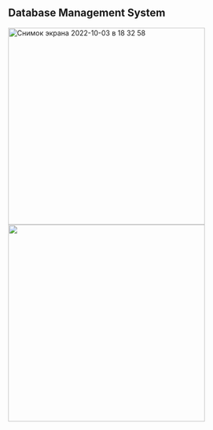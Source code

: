 ## Database Management System

<img width="400" alt="Снимок экрана 2022-10-03 в 18 32 58" src="https://user-images.githubusercontent.com/75206974/193620455-188895a6-3aaf-42ac-a346-4afb79a503ea.png">
<img src="https://user-images.githubusercontent.com/75206974/193621892-2d630816-5e90-4348-9ba0-61f5b76ed042.gif" width="400" >

